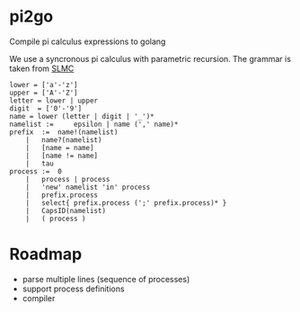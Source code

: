 # pi2go
Compile pi calculus expressions to golang

We use a syncronous pi calculus with parametric recursion. 
The grammar is taken from [SLMC](http://ctp.di.fct.unl.pt/SLMC/)

```
lower = ['a'-'z']
upper = ['A'-'Z']
letter = lower | upper
digit  = ['0'-'9']
name = lower (letter | digit | '_')*
namelist := 	epsilon | name (',' name)*
prefix 	:=	name!(namelist)
	|	name?(namelist)
	|	[name = name]
	|	[name != name]
	| 	tau
process := 	0
	|	process | process
	| 	'new' namelist 'in' process
	|	prefix.process
	| 	select{ prefix.process (';' prefix.process)* }
	|	CapsID(namelist)
	| 	( process )

```

# Roadmap
- parse multiple lines (sequence of processes)
- support process definitions
- compiler


